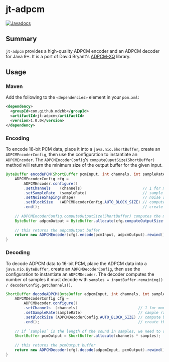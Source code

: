 # jt-adpcm
[![Javadocs](https://www.javadoc.io/badge/com.github.mdzhb/jt-adpcm.svg)](https://www.javadoc.io/doc/com.github.mdzhb/jt-adpcm)

## Summary
`jt-adpcm` provides a high-quality ADPCM encoder and an ADPCM decoder for Java 9+. It is a port of David Bryant's [ADPCM-XQ](https://github.com/dbry/adpcm-xq) library. 

## Usage
### Maven
Add the following to the `<dependencies>` element in your `pom.xml`:
```xml
<dependency>
  <groupId>com.github.mdzhb</groupId>
  <artifactId>jt-adpcm</artifactId>
  <version>1.0.0</version>
</dependency>
```
### Encoding
To encode 16-bit PCM data, place it into a `java.nio.ShortBuffer`, create an `ADPCMEncoderConfig`, then use the configuration to instantiate an `ADPCMEncoder`. The `ADPCMEncoderConfig`'s `computeOuputSize(ShortBuffer)` method will return the minimum size of the output buffer for the given input.
```java
ByteBuffer encodePCM(ShortBuffer pcmInput, int channels, int sampleRate, boolean shape) {
    ADPCMEncoderConfig cfg = 
        ADPCMEncoder.configure()
        .setChannels    (channels)                           // 1 for mono, 2 for stereo
        .setSampleRate  (sampleRate)                         // sample rate in Hz
        .setNoiseShaping(shape)                              // noise shaping; true=on, false=off
        .setBlockSize   (ADPCMDecoderConfig.AUTO_BLOCK_SIZE) // compute block size automatically
        .end();                                              // create the configuration object
    
    // ADPCMEncoderConfig.computeOutputSize(ShortBuffer) computes the minimum output buffer size
    ByteBuffer adpcmOutput = ByteBuffer.allocate(cfg.computeOutputSize(pcmInput));
    
    // this returns the adpcmOutput buffer
    return new ADPCMEncoder(cfg).encode(pcmInput, adpcmOutput).rewind();
}
```
### Decoding
To decode ADPCM data to 16-bit PCM, place the ADPCM data into a `java.nio.ByteBuffer`, create an `ADPCMDecoderConfig`, then use the configuration to instantiate an `ADPCMDecoder`. The decoder computes the number of samples it must decode with `samples = inputBuffer.remaining() / decoderConfig.getChannels()`. 
```java
ShortBuffer decodeADPCM(ByteBuffer adpcmInput, int channels, int samples, int sampleRate) {
    ADPCMDecoderConfig cfg =
        ADPCMDecoder.configure()
        .setChannels  (channels)                           // 1 for mono, 2 for stereo
        .setSampleRate(sampleRate)                         // sample rate in Hz
        .setBlockSize (ADPCMDecoderConfig.AUTO_BLOCK_SIZE) // compute block size with the formula used by the encoder
        .end();                                            // create the configuration object
    
    // if `samples` is the length of the sound in samples, we need to double the length of the buffer for stereo data
    ShortBuffer pcmOutput = ShortBuffer.allocate(channels * samples);
    
    // this returns the pcmOutput buffer
    return new ADPCMDecoder(cfg).decode(adpcmInput, pcmOutput).rewind();
}
```
